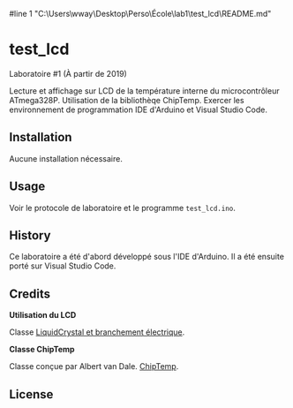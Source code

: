 #line 1 "C:\\Users\\wway\\Desktop\\Perso\\École\\lab1\\test_lcd\\README.md"
# test_lcd

Laboratoire #1 (À partir de 2019)

Lecture et affichage sur LCD de la température interne du microcontrôleur ATmega328P. Utilisation de la bibliothèqe ChipTemp. Exercer les environnement de programmation IDE d'Arduino et Visual Studio Code.

## Installation

Aucune installation nécessaire. 

## Usage

Voir le protocole de laboratoire et le programme `test_lcd.ino`.

## History

Ce laboratoire a été d'abord développé sous l'IDE d'Arduino. Il a été ensuite porté sur Visual Studio Code.

## Credits

**Utilisation du LCD**

Classe [LiquidCrystal et branchement électrique](https://www.arduino.cc/en/Reference/LiquidCrystal). 

**Classe ChipTemp**

Classe conçue par Albert van Dale. [ChipTemp](https://www.avdweb.nl/arduino/measurement/temperature-measurement).

## License


